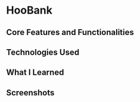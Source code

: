# HooBank

## Core Features and Functionalities

## Technologies Used

## What I Learned

## Screenshots